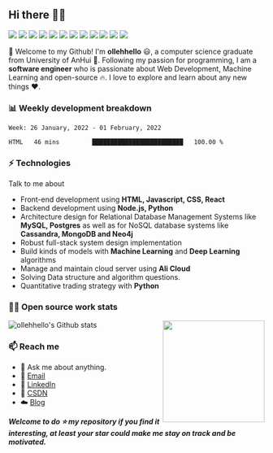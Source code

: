## Hi there 👋🤓
 <p>
  <img src="http://views.whatilearened.today/views/github/ollehhello/views.svg"/>
  <a href="https://github.com/ollehhello/"><img src="https://img.shields.io/github/followers/ollehhello?color=%234CC61E&label=GitHub%20Followers%20%3A"/></a>
  <a href="https://github.com/ollehhello/"><img src="https://badges.frapsoft.com/os/v2/open-source.svg?v=103"/></a>
  <a href="mailto:lovesc21314@163.com"><img src="https://img.shields.io/badge/Ask%20me-anything-1abc9c.svg"/></a>
  <a href="https://reactjs.org"><img src="https://img.shields.io/badge/Front End-ReactJS-42b883"/></a>
  <a href="https://nodejs.org"><img src="https://img.shields.io/badge/Back End-Node.js-f55247"/></a>
  <a href="https://www.mongodb.com"><img src="https://img.shields.io/badge/Database-MongoDB-orange"/></a>
  <a href="https://shields.io/"><img src="https://img.shields.io/badge/badges-awesome-green.svg"/></a>
  <a href=""><img src="https://img.shields.io/badge/LinkedIn-contact%20me-blue"></a>
  <a href=""><img src="https://img.shields.io/badge/Blog-CSDN-red"></a>
  <img src="https://img.shields.io/website?label=Website%20status%20%3A&url=https%3A%2F%2Fdaniels-roth-stan.fr%2F"/>
  <img src="https://wakatime.com/badge/user/04fad647-85e3-4110-9368-df2e75865242.svg"/>
 </p>

🎉 Welcome to my Github! I'm **ollehhello** 😃, a computer science graduate from University of AnHui 🏫.
Following my passion for programming, I am a **software engineer** who is passionate about Web Development, Machine Learning and open-source 🔥. 
I love to explore and learn about any new things ❤️.

### 📊 Weekly development breakdown
<!--START_SECTION:waka-->
```text
Week: 26 January, 2022 - 01 February, 2022

HTML   46 mins         █████████████████████████   100.00 % 
```
<!--END_SECTION:waka-->

### ⚡ Technologies
Talk to me about
- Front-end development using **HTML, Javascript, CSS, React**
- Backend development using **Node.js, Python**
- Architecture design for Relational Database Management Systems like **MySQL, Postgres** as well as for NoSQL database systems like **Cassandra, MongoDB and Neo4j**
- Robust full-stack system design implementation
- Build kinds of models with **Machine Learning** and **Deep Learning** algorithms
- Manage and maintain cloud server using **Ali Cloud**
- Solving Data structure and algorithm questions.
- Quantitative trading strategy with **Python**

### 👨‍💻 Open source work stats
![ollehhello's Github stats](https://github-readme-stats.vercel.app/api?username=ollehhello&show_icons=true)
<img align='right' src='https://octodex.github.com/images/hula_loop_octodex03.gif' width='200"'>

### 📫 Reach me 

- 💬 Ask me about anything.
- 📧 <a href="mailto:lovesc21314@163.com">Email</a>
- 💼 <a href= "">LinkedIn</a>
- 📖 <a href = "">CSDN</a>
- ☁️ <a href = "">Blog</a>

***Welcome to do ⭐ my repository if you find it interesting, at least your star could make me stay on track and be motivated.***
